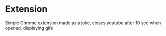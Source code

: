 # Extension
 Simple Chrome extension made as a joke, closes youtube after 10 sec when opened, displaying gifs
